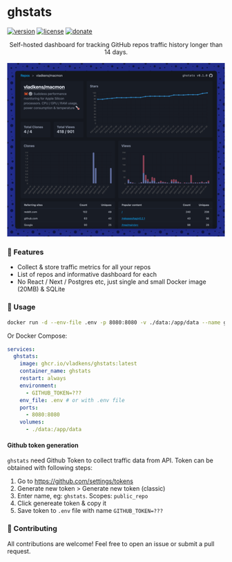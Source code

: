# ghstats

[<img src="https://badgen.net/github/release/vladkens/ghstats" alt="version" />](https://github.com/vladkens/ghstats/releases)
[<img src="https://badgen.net/github/license/vladkens/ghstats" alt="license" />](https://github.com/vladkens/ghstats/blob/main/LICENSE)
[<img src="https://badgen.net/static/-/buy%20me%20a%20coffee/ff813f?icon=buymeacoffee&label" alt="donate" />](https://buymeacoffee.com/vladkens)

<div align="center">
  Self-hosted dashboard for tracking GitHub repos traffic history longer than 14 days.
  <br />
  <br />
  <img src="https://github.com/vladkens/ghstats/blob/assets/preview.png?raw=true" alt="ghstats preview" />
</div>

### 🌟 Features

- Collect & store traffic metrics for all your repos
- List of repos and informative dashboard for each
- No React / Next / Postgres etc, just single and small Docker image (20MB) & SQLite

### 🚀 Usage

```sh
docker run -d --env-file .env -p 8080:8080 -v ./data:/app/data --name ghstats ghcr.io/vladkens/ghstats:latest
```

Or Docker Compose:

```yaml
services:
  ghstats:
    image: ghcr.io/vladkens/ghstats:latest
    container_name: ghstats
    restart: always
    environment:
      - GITHUB_TOKEN=???
    env_file: .env # or with .env file
    ports:
      - 8080:8080
    volumes:
      - ./data:/app/data
```

#### Github token generation

`ghstats` need Github Token to collect traffic data from API. Token can be obtained with following steps:

1. Go to https://github.com/settings/tokens
2. Generate new token > Generate new token (classic)
3. Enter name, eg: `ghstats`. Scopes: `public_repo`
4. Click genereate token & copy it
5. Save token to `.env` file with name `GITHUB_TOKEN=???`

### 🤝 Contributing

All contributions are welcome! Feel free to open an issue or submit a pull request.
